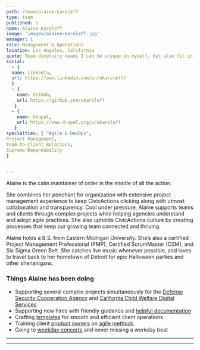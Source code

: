 ```yaml
---
path: /team/alaine-karoleff
type: team
published: 1
name: Alaine Karoleff
image: 'images/alaine-karoleff.jpg'
manager: 1
role: Management & Operations
location: Los Angeles, California
quote: Team diversity means I can be unique in myself, but also fit in with the team.
social: 
  - {
  name: LinkedIn,
  url: https://www.linkedin.com/in/akaroleff/
  }
  - {
    name: GitHub,
    url: https://github.com/akaroleff
   }
  - {
    name: Drupal,
    url: https://www.drupal.org/u/akaroleff
   }
specialties: [ "Agile & DevOps",
Project Management,
Team-to-Client Relations,
Supreme Dependability
]

  
---
```


Alaine is the calm maintainer of order in the middle of all the action.
 
She combines her penchant for organization with extensive project management experience to keep CivicActions clicking along with utmost collaboration and transparency. Cool under pressure, Alaine supports teams and clients through complex projects while helping agencies understand and adopt agile practices. She also upholds CivicActions culture by creating processes that keep our growing team connected and thriving.
 
Alaine holds a B.S. from Eastern Michigan University. She’s also a certified Project Management Professional (PMP), Certified ScrumMaster (CSM), and Six Sigma Green Belt. She catches live music whenever possible, and loves to travel back to her hometown of Detroit for epic Halloween parties and other shenanigans.




### Things Alaine has been doing
* Supporting several complex projects simultaneously for the [Defense Security Cooperation Agency](https://civicactions.com/case-study/globalnet) and [California Child Welfare Digital Services](https://cwds.ca.gov/)
* Supporting new hires with friendly guidance and [helpful documentation](https://civicactions-handbook.readthedocs.io/en/latest/04-how-we-work/tools/harvest/)
* Crafting [templates](https://docs.google.com/document/d/1pmOruj_1PeSfmJtxzvjDy7KxTTJi0VS8D62WUrWjeSM/edit?usp=sharing) for smooth and efficient client operations
* Training client [product owners](https://docs.google.com/document/d/1vwsaJcODSWwevH4Qzz2XdsXaERutaSaBYYSvn5iY2tc/edit?usp=sharing) on [agile methods](https://www.agilegovleaders.org/academy/product-owner/)
* Going to [weekday concerts](https://www.youtube.com/watch?v=yA8iEvtjLlE) and never missing a workday beat


----------------------------

-----------------------------------
